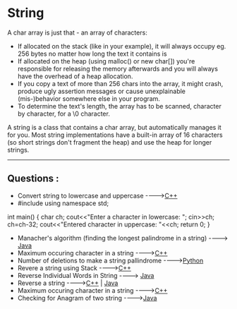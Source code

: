 # String

A char array is just that - an array of characters:

- If allocated on the stack (like in your example), it will always occupy eg. 256 bytes no matter how long the text it contains is
- If allocated on the heap (using malloc() or new char[]) you're responsible for releasing the memory afterwards and you will always have the overhead of a heap allocation.
- If you copy a text of more than 256 chars into the array, it might crash, produce ugly assertion messages or cause unexplainable (mis-)behavior somewhere else in your program.
- To determine the text's length, the array has to be scanned, character by character, for a \0 character.

A string is a class that contains a char array, but automatically manages it for you. Most string implementations have a built-in array of 16 characters (so short strings don't fragment the heap) and use the heap for longer strings.

<hr>

## Questions :

* Convert string to lowercase and uppercase ---->[C++](/Code/C++/string_to_lowercase_and_uppercase.cpp)
* #include <iostream>
using namespace std;

int main()
{
   char ch;
   cout<<"Enter a character in lowercase: "; 
   cin>>ch;
   ch=ch-32;
   cout<<"Entered character in uppercase: "<<ch;
   return 0;
}
* Manacher's algorithm (finding the longest palindrome in a string) ----> [Java](/Code/Java/longPalindrome.java)
* Maximum occuring character in a string ---->[C++](/Code/C++/max_count.cpp)
* Number of deletions to make a string pallindrome ---->[Python](/string/Number_of_deletions_to_make_pallindrome.py)
* Revere a string using Stack ---->[C++](/Code/C++/reverse_a_string_using_stack.cpp)
* Reverse Individual Words in String ----> [Java](/Code/Java/revindivstring.java)
* Reverse a string ---->[C++](/Code/C++/reverse_string.cpp) | [Java](/Code/Java/reverse_string.java)
* Maximum occuring character in a string ---->[C++](/Code/C++/max_count.cpp)
* Checking for Anagram of two string ---->[Java](/Code/Java/Anagram.java)
